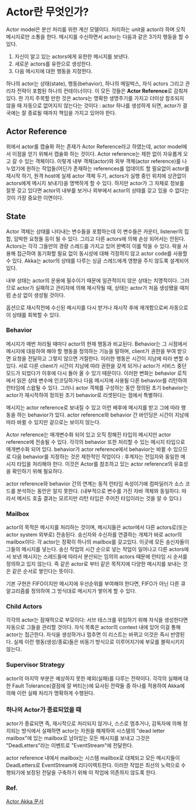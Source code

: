 # Actor란 무엇인가?

Actor model은 분산 처리를 위한 계산 모델이다. 처리하는 unit을 actor라 하며 오직 메시지로만 소통을 한다. 메시지를 수신하면서 actor는 다음과 같은 3가지 행동을 할 수 있다. 

1. 자신이 알고 있는 actors에게 유한한 메시지를 보낸다.
2. 새로운 actors를 유한으로 생성한다.
3. 다음 메시지에 대한 행동을 지정한다.

하나의 actor는 상태(state), 행동(behavior), 하나의 메일박스, 자식 actors 그리고 관리자 전략이 포함된 하나의 컨테이너이다. 이 모든 것들은 **Actor Reference**로 감춰져 있다. 한 가지 주목할 만한 것은 actors는 명확한 생명주기를 가지고 더이상 참조되지 않을 때 자동으로 없어지지 않는다는 것이다 : actor 하나를 생성하게 되면, actor가 결국에는 잘 종료될 때까지 책임을 가지고 있어야 한다.

## Actor Reference

위에서 actor를 캡슐화 하는 존재가 Actor Reference라고 하였는데, actor model에서 이점을 얻기 위해서 캡슐화  하는 것이다. Actor reference는 제한 없이 자유롭게 오고 갈 수 있는 객체이다. 이렇게 내부 객체(actor)와 외부 객체(actor reference)를 나누었기에 원하는 작업들(어딘가 존재하는 references를 업데이트 할 필요없이 actor를 재시작 하기, 원격 host에 실제 actor 객체 두기, actors가 실행 중인 위치에 상관없이 actors에게 메시지 보내기)을  명백하게 할 수 있다.  하지만 actor가 그 자체로 정보를 잘못 갖고 있다면 actor의 내부를 보거나 외부에서 actor의 상태를 갖고 있을 수 없다는 것이 가장 중요한 이면이다.

## State

 Actor 객체는 상태를 나타내는 변수들을 포함하는데 이 변수들은 카운터, listener의 집합, 임박한 요청들 등이 될 수 있다. 그리고 다른 actors에 의해 손상 되어서는 안된다. Actors는 각각 그들만의 경량 스레드를 가지고 있어 완벽히 이를 막을 수 있다. 락을 사용해 접근하여 동기화할 필요 없이 동시성에 대해 걱정하지 않고 actor code를 사용할 수 있다.  Akka는 actor의 상태를 다루는 싱글 스레드에게 영향을 주지 않도록 설계되어 있다.

내부 상태는 actor의 운용에 필수이기 때문에 일관적이지 않은 상태는 치명적이다. 그러므로 actor가 실패하고 관리자에 의해 재시작될 때, 상태는 actor가 처음 생성됐을 때처럼 손상 없이 생성될 것이다.

옵션으로 재시작전에 수신된 메시지를 다시 받거나 재시작 후에 재개함으로써 자동으로 이 상태를 회복할 수 있다.

### Behavior

메시지가 매번 처리될 때마다 actor의 현재 행동과 비교된다. Behavior는 그 시점에서 메시지에 대응하여 해야 할 행동을 정의하는 기능을 말하며, client가 권한을 부여 받으면 요청을 전달하고 그렇지 않으면 거절한다. 이러한 행동은 시간이 지남에 따라 변할 수 있다. 서로 다른 client가 시간이 지남에 따라 권한을 갖게 되거나 actor가 서비스 중단 모드가 되었다가 이후에 다시 돌아 올 수 있기 때문이다. 이러한 변화는 behavior 로직에서 읽은 상태 변수에 인코딩하거나 다음 메시지에 사용될 다른 behavior를 리턴하여 런타임에 스왑될 수 있다. 그러나 actor 객체를 구성하는 동안 정의된 초기 behavior는 actor가 재시작하여 정의된 초기 behavior로 리셋된다는 점에서 특별하다.

메시지는 actor reference로 보내질 수 있고 이런 배후에 메시지를 받고 그에 따라 행동을 하는 behavior가 있다. actor reference와 behavior 간 바인딩은 시간이 지남에 따라 바뀔 수 있지만 겉으로는 보이지 않는다.

Actor reference는 매개변수화 되어 있고 오직 정해진 타입의 메시지만 actor reference에 전송될 수 있다. 각각의 behavior 또한 처리할 수 있는 메시지 타입으로 매개변수화 되어 있다. behavior가 actor reference에서 behavior는 바뀔 수 있으므로 다음 behavior를 지정하는 것은 제한적인 작업이다 : 후계자는 전임자와 동일한 메시지 타입을 처리해야 한다. 이것은 Actor를 참조하고 있는 actor reference의 유효성을 확인하기 위해 필요하다.

actor reference와 behavior 간의 연계는 동적 런타임 속성이기에 컴파일러가 소스 코드를 분석하는 동안은 알지 못한다. (내부적으로 변수를 가진 자바 객체와 동일하다. 따라서 메서드 호출 결과는 모르지만 리턴 타입은 주어진 타입이라는 것을 알 수 있다.)

### Mailbox

actor의 목적은 메시지를 처리하는 것이며, 메시지들은 actor에서 다른 actors로(또는 actor system 외부로) 전송된다. 송신자와 수신자를 연결하는 개체가 바로 actor의 mailbox이다: 각 actor는 정확히 하나의 mailbox를 갖고있다. 이곳에 모든 송신자들이 그들의 메시지를 넣는다. 송신 작업의 시간 순으로 넣는 작업이 일어나고 다른 actors에서 보낸 메시지는 스레드들에 따라서 분산되는 임의의 actors 때문에 런타임 시 순서를 정의하고 있지 않는다. 즉 같은 actor로 부터 같은 목적지에 다양한 메시지를 보내는 것은 같은 순서로 쌓인다는 뜻이다. 

기본 구현은 FIFO이지만 메시지에 우선순위를 부여해야 한다면, FIFO가 아닌 다른 큐 알고리즘를 정의하여 그 방식대로 메시지가 쌓이게 할 수 있다.

### Child Actors

각각의 actor는 잠재적으로 부모이다: 서브 테스크를 위임하기 위해 자식을 생성한다면 자동으로 그들을 관리할 것이다. 자식 목록은 actor의 context 내에 있어 이걸 통해 actor는 접근한다. 자식을 생성하거나 멈추면 이 리스트는 바뀌고 이것은 즉시 반영된다. 실제 이런 행동(생성/종료)들은 비동기 방식으로 이루어지기에 부모를 블락시키지 않는다.

### Supervisor Strategy

actor의 마지막 부분은 예상하지 못한 예외(실패)를 다루는 전략이다. 각각의 실패에 대한 Fault Tolerance(결점에 잘 버티는)에 묘사된 전략들 중 하나를 적용하여 Akka에 의해 이런 실패 처리가 명확하게 수행된다.

### 하나의 Actor가 종료되었을 때

actor가 종료되면 즉, 재시작으로 처리되지 않거나, 스스로 멈추거나, 감독자에 의해 정지되는 방식에서 실패하면 actor는 자원을 해제하여 시스템의 "dead letter mailbox"에 있는 mailbox로 남아있는 모든 메시지를 보내고 그것은 "DeadLetters"라는 이벤트로 "EventStream"에 전달한다.

actor reference 내에서 mailbox는 시스템 mailbox로 대체되고 모든 메시지들이 DeadLetters로 EventStream에 리다이렉트한다. 이러한 작업은 최선의 노력으로 수행되기에 보장된 전달을 구축하기 위해 이 작업에 의존하지 않도록 한다.

### Ref.

[Actor Akka 문서]([https://doc.akka.io/docs/akka/current/general/actors.html](https://doc.akka.io/docs/akka/current/general/actors.html))
